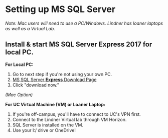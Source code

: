 # Setting up MS SQL Server

*Note: Mac users will need to use a PC/Windows. Lindner has loaner laptops as well as a Virtual Lab.*

## Install & start MS SQL Server Express 2017 for local PC.

**For Local PC:**
1. Go to next step if you're not using your own PC. 
2. [MS SQL Server **Express** Download Page](https://www.microsoft.com/en-us/sql-server/sql-server-editions-express)
3. Click "download now."

*(Mac Option)*

**For UC Virtual Machine (VM) or Loaner Laptop:**
1. If you're off-campus, you'll have to connect to UC's VPN first.
2. Connect to the Lindner Virtual lab through VM Horizon.
3. SQL Server is installed on the VM.
4. Use your I:/ drive or OneDrive!


